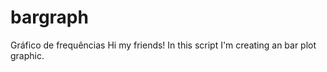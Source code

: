 # bargraph
Gráfico de frequências
Hi my friends! 
In this script I'm creating an bar plot graphic. 
